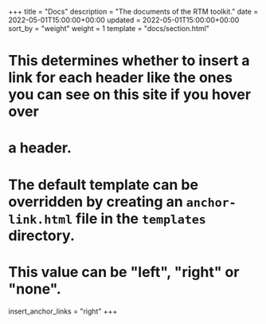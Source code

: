 +++
title = "Docs"
description = "The documents of the RTM toolkit."
date = 2022-05-01T15:00:00+00:00
updated = 2022-05-01T15:00:00+00:00
sort_by = "weight"
weight = 1
template = "docs/section.html"

# This determines whether to insert a link for each header like the ones you can see on this site if you hover over
# a header.
# The default template can be overridden by creating an `anchor-link.html` file in the `templates` directory.
# This value can be "left", "right" or "none".
insert_anchor_links = "right"
+++

